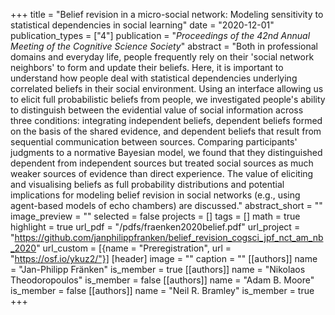 +++
title = "Belief revision in a micro-social network: Modeling sensitivity to statistical dependencies in social learning"
date = "2020-12-01"
publication_types = ["4"]
publication = "_Proceedings of the 42nd Annual Meeting of the Cognitive Science Society_"
abstract = "Both in professional domains and everyday life, people frequently rely on their 'social network neighbors' to form and update their beliefs. Here, it is important to understand how people deal with statistical dependencies underlying correlated beliefs in their social environment. Using an interface allowing us to elicit full probabilistic beliefs from people, we investigated people's ability to distinguish between the evidential value of social information across three conditions: integrating independent beliefs, dependent beliefs formed on the basis of the shared evidence, and dependent beliefs that result from sequential communication between sources. Comparing participants' judgments to a normative Bayesian model, we found that they distinguished dependent from independent sources but treated social sources as much weaker sources of evidence than direct experience. The value of eliciting and visualising beliefs as full probability distributions and potential implications for modeling belief revision in social networks (e.g., using agent-based models of echo chambers) are discussed."
abstract_short = ""
image_preview = ""
selected = false
projects = []
tags = []
math = true
highlight = true
url_pdf = "/pdfs/fraenken2020belief.pdf"
url_project = "https://github.com/janphilippfranken/belief_revision_cogsci_jpf_nct_am_nb_2020"
url_custom = [{name = "Preregistration", url = "https://osf.io/ykuz2/"}]
[header]
image = ""
caption = ""
[[authors]]
	name = "Jan-Philipp Fränken"
	is_member = true
[[authors]]
	name = "Nikolaos Theodoropoulos"
	is_member = false
[[authors]]
	name = "Adam B. Moore"
	is_member = false
[[authors]]
	name = "Neil R. Bramley"
	is_member = true
+++
